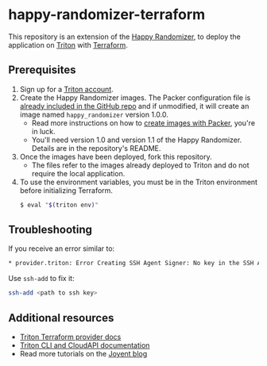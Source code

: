 # happy-randomizer-terraform

This repository is an extension of the [Happy Randomizer](https://github.com/heyawhite/happy-randomizer), to deploy the application on [Triton](https://www.joyent.com/triton/compute) with [Terraform](https://www.terraform.io/intro/index.html).

## Prerequisites

1. Sign up for a [Triton account](https://lpage.joyent.com/Triton-Free-Trial.html). 
1. Create the Happy Randomizer images. The Packer configuration file is [already included in the GitHub repo](https://github.com/heyawhite/happy-randomizer/blob/master/happy-image.json) and if unmodified, it will create an image named `happy_randomizer` version 1.0.0.
   + Read more instructions on how to [create images with Packer](https://www.joyent.com/blog/create-images-with-packer), you're in luck. 
   + You'll need version 1.0 and version 1.1 of the Happy Randomizer. Details are in the repository's README.
1. Once the images have been deployed, fork this repository.
   + The files refer to the images already deployed to Triton and do not require the local application.
1. To use the environment variables, you must be in the Triton environment before initializing Terraform.
   ```sh
   $ eval "$(triton env)"
   ```

## Troubleshooting

If you receive an error similar to:

```sh
* provider.triton: Error Creating SSH Agent Signer: No key in the SSH Agent matches fingerprint: <ssh fingerprint>
```

Use `ssh-add` to fix it:

```sh
ssh-add <path to ssh key>
```

## Additional resources

+ [Triton Terraform provider docs](https://github.com/terraform-providers/terraform-provider-triton)
+ [Triton CLI and CloudAPI documentation](https://docs.joyent.com/public-cloud/api-access/cloudapi)
+ Read more tutorials on the [Joyent blog](https://www.joyent.com/blog)